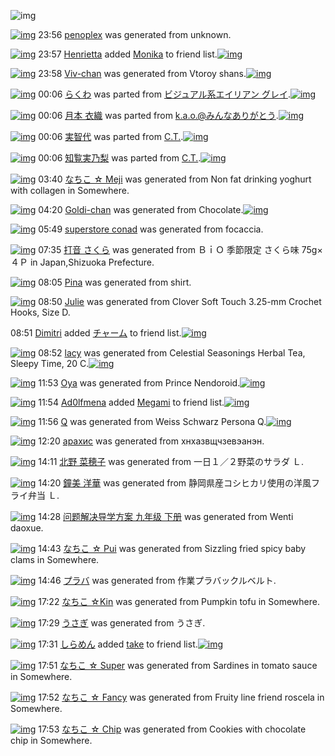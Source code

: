 ![img](http://gdrive-cdn.herokuapp.com/537b65a5bc09f0000721dda7/512px-barcode.png)

[![img](http://www.deviantsart.com/a95phi.png)](http://www.barcodekanojo.com/kanojo/3192834/penoplex) 23:56 [penoplex](http://www.barcodekanojo.com/kanojo/3192834/penoplex) was generated from unknown.

[![img](http://www.deviantsart.com/3ifgcdt.jpeg)](http://www.barcodekanojo.com/user/428746/Henrietta) 23:57 [Henrietta](http://www.barcodekanojo.com/user/428746/Henrietta) added [Monika](http://www.barcodekanojo.com/kanojo/3038604/Monika) to friend list.[![img](http://www.deviantsart.com/2vu1r0v.png)](http://www.barcodekanojo.com/kanojo/3038604/Monika) 

[![img](http://www.deviantsart.com/2li5n77.png)](http://www.barcodekanojo.com/kanojo/3192835/Viv-chan) 23:58 [Viv-chan](http://www.barcodekanojo.com/kanojo/3192835/Viv-chan) was generated from Vtoroy shans.[![img](http://www.deviantsart.com/1n5ct0t.jpeg)](http://www.barcodekanojo.com/product_images/barcode/6018346/1424357837/Vtoroy%20shans.jpg) 

[![img](http://www.deviantsart.com/1c06dt6.png)](http://www.barcodekanojo.com/kanojo/3191878/%E3%82%89%E3%81%8F%E3%82%8F) 00:06 [らくわ](http://www.barcodekanojo.com/kanojo/3191878/%E3%82%89%E3%81%8F%E3%82%8F) was parted from [ビジュアル系エイリアン グレイ](http://www.barcodekanojo.com/kanojo/3191878/%E3%82%89%E3%81%8F%E3%82%8F).[![img](http://www.deviantsart.com/kj51e0.jpeg)](http://www.barcodekanojo.com/user/441/%E3%83%93%E3%82%B8%E3%83%A5%E3%82%A2%E3%83%AB%E7%B3%BB%E3%82%A8%E3%82%A4%E3%83%AA%E3%82%A2%E3%83%B3%20%E3%82%B0%E3%83%AC%E3%82%A4) 

[![img](http://www.deviantsart.com/3fraa1f.png)](http://www.barcodekanojo.com/kanojo/2523640/%E6%9C%88%E6%9C%AC%20%E8%A1%A3%E7%B9%94) 00:06 [月本 衣織](http://www.barcodekanojo.com/kanojo/2523640/%E6%9C%88%E6%9C%AC%20%E8%A1%A3%E7%B9%94) was parted from [k.a.o.@みんなありがとう](http://www.barcodekanojo.com/kanojo/2523640/%E6%9C%88%E6%9C%AC%20%E8%A1%A3%E7%B9%94).[![img](http://www.deviantsart.com/1ne7497.jpeg)](http://www.barcodekanojo.com/user/30944/k.a.o.%40%E3%81%BF%E3%82%93%E3%81%AA%E3%81%82%E3%82%8A%E3%81%8C%E3%81%A8%E3%81%86) 

[![img](http://www.deviantsart.com/et6tap.png)](http://www.barcodekanojo.com/kanojo/2320191/%E5%AE%9F%E6%99%BA%E4%BB%A3) 00:06 [実智代](http://www.barcodekanojo.com/kanojo/2320191/%E5%AE%9F%E6%99%BA%E4%BB%A3) was parted from [C.T.](http://www.barcodekanojo.com/kanojo/2320191/%E5%AE%9F%E6%99%BA%E4%BB%A3).[![img](http://www.deviantsart.com/fhrc6a.jpeg)](http://www.barcodekanojo.com/user/272165/C.T.) 

[![img](http://www.deviantsart.com/2clp6fq.png)](http://www.barcodekanojo.com/kanojo/2220219/%E7%9F%A5%E8%A6%A7%E5%AE%9F%E4%B9%83%E6%A2%A8) 00:06 [知覧実乃梨](http://www.barcodekanojo.com/kanojo/2220219/%E7%9F%A5%E8%A6%A7%E5%AE%9F%E4%B9%83%E6%A2%A8) was parted from [C.T.](http://www.barcodekanojo.com/kanojo/2220219/%E7%9F%A5%E8%A6%A7%E5%AE%9F%E4%B9%83%E6%A2%A8).[![img](http://www.deviantsart.com/fhrc6a.jpeg)](http://www.barcodekanojo.com/user/272165/C.T.) 

[![img](http://www.deviantsart.com/2bmpaon.png)](http://www.barcodekanojo.com/kanojo/3192836/%E3%81%AA%E3%81%A1%E3%81%93%20%E2%98%86%20Meji) 03:40 [なちこ ☆ Meji](http://www.barcodekanojo.com/kanojo/3192836/%E3%81%AA%E3%81%A1%E3%81%93%20%E2%98%86%20Meji) was generated from Non fat drinking yoghurt with collagen in Somewhere.

[![img](http://www.deviantsart.com/2kmh42v.png)](http://www.barcodekanojo.com/kanojo/3192837/Goldi-chan) 04:20 [Goldi-chan](http://www.barcodekanojo.com/kanojo/3192837/Goldi-chan) was generated from Chocolate.[![img](http://www.deviantsart.com/1sbtlfv.jpeg)](http://www.barcodekanojo.com/product_images/barcode/6018348/1424373553/Chocolate.jpg) 

[![img](http://www.deviantsart.com/3adiioe.png)](http://www.barcodekanojo.com/kanojo/3192838/superstore%20conad) 05:49 [superstore conad](http://www.barcodekanojo.com/kanojo/3192838/superstore%20conad) was generated from focaccia.

[![img](http://www.deviantsart.com/2j1i90m.png)](http://www.barcodekanojo.com/kanojo/3192839/%E6%89%93%E9%9F%B3%20%E3%81%95%E3%81%8F%E3%82%89) 07:35 [打音 さくら](http://www.barcodekanojo.com/kanojo/3192839/%E6%89%93%E9%9F%B3%20%E3%81%95%E3%81%8F%E3%82%89) was generated from ＢｉＯ 季節限定 さくら味 75g×４Ｐ in Japan,Shizuoka Prefecture.

[![img](http://www.deviantsart.com/4jv95k.png)](http://www.barcodekanojo.com/kanojo/3192840/Pina) 08:05 [Pina](http://www.barcodekanojo.com/kanojo/3192840/Pina) was generated from shirt.

[![img](http://www.deviantsart.com/3v3jtdv.png)](http://www.barcodekanojo.com/kanojo/3192841/Julie) 08:50 [Julie](http://www.barcodekanojo.com/kanojo/3192841/Julie) was generated from Clover Soft Touch 3.25-mm Crochet Hooks, Size D.

08:51 [Dimitri](http://www.barcodekanojo.com/user/500246/Dimitri) added [チャーム](http://www.barcodekanojo.com/kanojo/1657205/%E3%83%81%E3%83%A3%E3%83%BC%E3%83%A0) to friend list.[![img](http://www.deviantsart.com/pjbshs.png)](http://www.barcodekanojo.com/kanojo/1657205/%E3%83%81%E3%83%A3%E3%83%BC%E3%83%A0) 

[![img](http://www.deviantsart.com/ttepl8.png)](http://www.barcodekanojo.com/kanojo/3192842/lacy) 08:52 [lacy](http://www.barcodekanojo.com/kanojo/3192842/lacy) was generated from Celestial Seasonings Herbal Tea, Sleepy Time, 20 C.[![img](http://www.deviantsart.com/2a8mk3u.jpeg)](http://www.barcodekanojo.com/product_images/barcode/6018354/1424389912/50x50xCelestial,P20Seasonings,P20Herbal,P20Tea,P2C,P20Sleepy,P20Time,P2C,P2020,P20C.jpg,qw=88,ah=88.pagespeed.ic.i29nLuJ9Jt.jpg) 

[![img](http://www.deviantsart.com/3e4e686.png)](http://www.barcodekanojo.com/kanojo/3192843/Oya) 11:53 [Oya](http://www.barcodekanojo.com/kanojo/3192843/Oya) was generated from Prince Nendoroid.[![img](http://www.deviantsart.com/2d3l25o.jpeg)](http://www.barcodekanojo.com/product_images/barcode/6018355/1424400768/Prince%20Nendoroid.jpg) 

[![img](http://www.deviantsart.com/2qtvvij.jpeg)](http://www.barcodekanojo.com/user/404550/Ad0lfmena) 11:54 [Ad0lfmena](http://www.barcodekanojo.com/user/404550/Ad0lfmena) added [Megami](http://www.barcodekanojo.com/kanojo/2380209/Megami) to friend list.[![img](http://www.deviantsart.com/fbvqc5.png)](http://www.barcodekanojo.com/kanojo/2380209/Megami) 

[![img](http://www.deviantsart.com/1lm0066.png)](http://www.barcodekanojo.com/kanojo/3192844/Q) 11:56 [Q](http://www.barcodekanojo.com/kanojo/3192844/Q) was generated from Weiss Schwarz Persona Q.[![img](http://www.deviantsart.com/323hbnk.jpeg)](http://www.barcodekanojo.com/product_images/barcode/6018357/1424400914/Weiss%20Schwarz%20Persona%20Q.jpg) 

[![img](http://www.deviantsart.com/37c13st.png)](http://www.barcodekanojo.com/kanojo/3192845/%D0%B0%D1%80%D0%B0%D1%85%D0%B8%D1%81) 12:20 [арахис](http://www.barcodekanojo.com/kanojo/3192845/%D0%B0%D1%80%D0%B0%D1%85%D0%B8%D1%81) was generated from хнхазвщчзевэанэн.

[![img](http://www.deviantsart.com/7hsouo.png)](http://www.barcodekanojo.com/kanojo/3192846/%E5%8C%97%E9%87%8E%20%E8%8F%9C%E7%A9%82%E5%AD%90) 14:11 [北野 菜穂子](http://www.barcodekanojo.com/kanojo/3192846/%E5%8C%97%E9%87%8E%20%E8%8F%9C%E7%A9%82%E5%AD%90) was generated from 一日１／２野菜のサラダ Ｌ.

[![img](http://www.deviantsart.com/3nacdla.png)](http://www.barcodekanojo.com/kanojo/3192847/%E9%90%98%E7%BE%8E%20%E6%B4%8B%E8%8F%AF) 14:20 [鐘美 洋華](http://www.barcodekanojo.com/kanojo/3192847/%E9%90%98%E7%BE%8E%20%E6%B4%8B%E8%8F%AF) was generated from 静岡県産コシヒカリ使用の洋風フライ弁当 Ｌ.

[![img](http://www.deviantsart.com/1isi75b.png)](http://www.barcodekanojo.com/kanojo/3192848/%E9%97%AE%E9%A2%98%E8%A7%A3%E5%86%B3%E5%AF%BC%E5%AD%A6%E6%96%B9%E6%A1%88%20%E4%B9%9D%E5%B9%B4%E7%BA%A7%20%E4%B8%8B%E5%86%8C) 14:28 [问题解决导学方案 九年级 下册](http://www.barcodekanojo.com/kanojo/3192848/%E9%97%AE%E9%A2%98%E8%A7%A3%E5%86%B3%E5%AF%BC%E5%AD%A6%E6%96%B9%E6%A1%88%20%E4%B9%9D%E5%B9%B4%E7%BA%A7%20%E4%B8%8B%E5%86%8C) was generated from Wenti daoxue.

[![img](http://www.deviantsart.com/107q0c6.png)](http://www.barcodekanojo.com/kanojo/3192849/%E3%81%AA%E3%81%A1%E3%81%93%20%E2%98%86%20Pui) 14:43 [なちこ ☆ Pui](http://www.barcodekanojo.com/kanojo/3192849/%E3%81%AA%E3%81%A1%E3%81%93%20%E2%98%86%20Pui) was generated from Sizzling fried spicy baby clams in Somewhere.

[![img](http://www.deviantsart.com/1og9n0r.png)](http://www.barcodekanojo.com/kanojo/3192850/%E3%83%97%E3%83%A9%E3%83%90) 14:46 [プラバ](http://www.barcodekanojo.com/kanojo/3192850/%E3%83%97%E3%83%A9%E3%83%90) was generated from 作業プラバックルベルト.

[![img](http://www.deviantsart.com/1c73drl.png)](http://www.barcodekanojo.com/kanojo/3192851/%E3%81%AA%E3%81%A1%E3%81%93%20%E2%98%86Kin) 17:22 [なちこ ☆Kin](http://www.barcodekanojo.com/kanojo/3192851/%E3%81%AA%E3%81%A1%E3%81%93%20%E2%98%86Kin) was generated from Pumpkin tofu in Somewhere.

[![img](http://www.deviantsart.com/2v2sf9g.png)](http://www.barcodekanojo.com/kanojo/3192852/%E3%81%86%E3%81%95%E3%81%8E) 17:29 [うさぎ](http://www.barcodekanojo.com/kanojo/3192852/%E3%81%86%E3%81%95%E3%81%8E) was generated from うさぎ.

[![img](http://www.deviantsart.com/3uo7k9l.jpeg)](http://www.barcodekanojo.com/user/473872/%E3%81%97%E3%82%89%E3%82%81%E3%82%93) 17:31 [しらめん](http://www.barcodekanojo.com/user/473872/%E3%81%97%E3%82%89%E3%82%81%E3%82%93) added [take](http://www.barcodekanojo.com/kanojo/3063260/take) to friend list.[![img](http://www.deviantsart.com/jbmeoq.png)](http://www.barcodekanojo.com/kanojo/3063260/take) 

[![img](http://www.deviantsart.com/1aieukk.png)](http://www.barcodekanojo.com/kanojo/3192853/%E3%81%AA%E3%81%A1%E3%81%93%20%E2%98%86%20Super) 17:51 [なちこ ☆ Super](http://www.barcodekanojo.com/kanojo/3192853/%E3%81%AA%E3%81%A1%E3%81%93%20%E2%98%86%20Super) was generated from Sardines in tomato sauce in Somewhere.

[![img](http://www.deviantsart.com/hb0lol.png)](http://www.barcodekanojo.com/kanojo/3192854/%E3%81%AA%E3%81%A1%E3%81%93%20%E2%98%86%20Fancy) 17:52 [なちこ ☆ Fancy](http://www.barcodekanojo.com/kanojo/3192854/%E3%81%AA%E3%81%A1%E3%81%93%20%E2%98%86%20Fancy) was generated from Fruity line friend roscela in Somewhere.

[![img](http://www.deviantsart.com/2eut9kn.png)](http://www.barcodekanojo.com/kanojo/3192855/%E3%81%AA%E3%81%A1%E3%81%93%20%E2%98%86%20Chip) 17:53 [なちこ ☆ Chip](http://www.barcodekanojo.com/kanojo/3192855/%E3%81%AA%E3%81%A1%E3%81%93%20%E2%98%86%20Chip) was generated from Cookies with chocolate chip in Somewhere.

